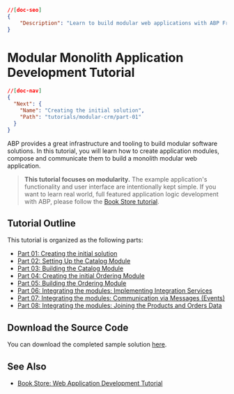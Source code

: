 ```json
//[doc-seo]
{
    "Description": "Learn to build modular web applications with ABP Framework in this tutorial, focusing on creating and communicating application modules."
}
```

# Modular Monolith Application Development Tutorial

````json
//[doc-nav]
{
  "Next": {
    "Name": "Creating the initial solution",
    "Path": "tutorials/modular-crm/part-01"
  }
}
````

ABP provides a great infrastructure and tooling to build modular software solutions. In this tutorial, you will learn how to create application modules, compose and communicate them to build a monolith modular web application.

> **This tutorial focuses on modularity.** The example application's functionality and user interface are intentionally kept simple. If you want to learn real world, full featured application logic development with ABP, please follow the [Book Store tutorial](../book-store/index.md).

## Tutorial Outline

This tutorial is organized as the following parts:

* [Part 01: Creating the initial solution](part-01.md)
* [Part 02: Setting Up the Catalog Module](part-02.md)
* [Part 03: Building the Catalog Module](part-03.md)
* [Part 04: Creating the initial Ordering Module](part-04.md)
* [Part 05: Building the Ordering Module](part-05.md)
* [Part 06: Integrating the modules: Implementing Integration Services](part-06.md)
* [Part 07: Integrating the modules: Communication via Messages (Events)](part-07.md)
* [Part 08: Integrating the modules: Joining the Products and Orders Data](part-08.md)

## Download the Source Code

You can download the completed sample solution [here](https://github.com/abpframework/abp-samples/tree/master/ModularCRM).

## See Also

* [Book Store: Web Application Development Tutorial](../book-store/index.md)
